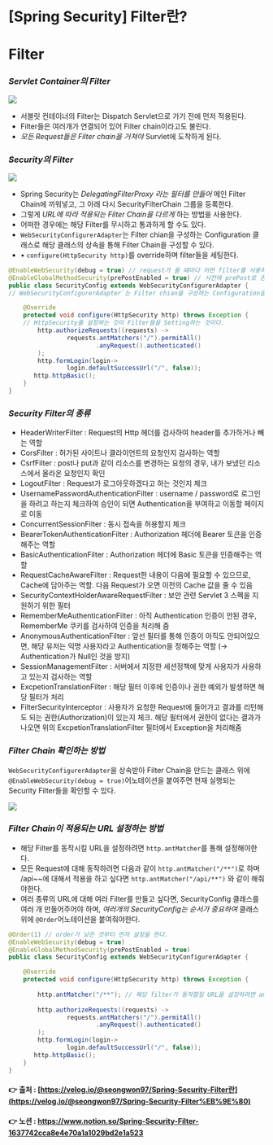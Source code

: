 # [Spring Security] Filter란?

# Filter

### *Servlet Container의 Filter*

<img src="https://s3.us-west-2.amazonaws.com/secure.notion-static.com/b49883a7-92fa-48a3-a3e0-2f00f4f6ea6b/Untitled.png?X-Amz-Algorithm=AWS4-HMAC-SHA256&X-Amz-Content-Sha256=UNSIGNED-PAYLOAD&X-Amz-Credential=AKIAT73L2G45EIPT3X45%2F20220531%2Fus-west-2%2Fs3%2Faws4_request&X-Amz-Date=20220531T015844Z&X-Amz-Expires=86400&X-Amz-Signature=84d3a4ec39b37dd74c2b3b5da903bf181ea41b88ca7e8f961e89109a8bd55d71&X-Amz-SignedHeaders=host&response-content-disposition=filename%20%3D%22Untitled.png%22&x-id=GetObject">

- 서블릿 컨테이너의 Filter는 Dispatch Servlet으로 가기 전에 먼저 적용된다.
- Filter들은 여러개가 연결되어 있어 Filter chain이라고도 불린다.
- *모든 Request들은 Filter chain을 거쳐야* Survlet에 도착하게 된다.

### *Security의 Filter*

<img src="https://s3.us-west-2.amazonaws.com/secure.notion-static.com/4372586b-48e2-494d-8f71-f20c59b7e1dc/Untitled.png?X-Amz-Algorithm=AWS4-HMAC-SHA256&X-Amz-Content-Sha256=UNSIGNED-PAYLOAD&X-Amz-Credential=AKIAT73L2G45EIPT3X45%2F20220531%2Fus-west-2%2Fs3%2Faws4_request&X-Amz-Date=20220531T015856Z&X-Amz-Expires=86400&X-Amz-Signature=4ba4a6dace77eda750ccf8deeb376e82789282533c96eb154e25cf768e677523&X-Amz-SignedHeaders=host&response-content-disposition=filename%20%3D%22Untitled.png%22&x-id=GetObject">

- Spring Security는 *DelegatingFilterProxy 라는 필터를 만들어* 메인 Filter Chain에 끼워넣고, 
그 아래 다시 SecurityFilterChain 그룹을 등록한다.
- 그렇게 *URL에 따라 적용되는 Filter Chain을 다르게* 하는 방법을 사용한다.
- 어떠한 경우에는 해당 Filter를 무시하고 통과하게 할 수도 있다.
- `WebSecurityConfigurerAdapter`는 Filter chian을 구성하는 Configuration 클래스로 해당 클래스의 상속을 통해 Filter Chain을 구성할 수 있다.
- • `configure(HttpSecurity http)`를 override하며 filter들을 세팅한다.

```java
@EnableWebSecurity(debug = true) // request가 올 떄마다 어떤 filter를 사용하고 있는지 출력을 해준다.
@EnableGlobalMethodSecurity(prePostEnabled = true) // 사전에 prePost로 권한체크를 하겠다는 설정!!
public class SecurityConfig extends WebSecurityConfigurerAdapter {
// WebSecurityConfigurerAdapter`는 Filter chian을 구성하는 Configuration클래스

    @Override
    protected void configure(HttpSecurity http) throws Exception {
    // HttpSecurity를 설정하는 것이 Filter들을 Setting하는 것이다.
        http.authorizeRequests((requests) ->
                requests.antMatchers("/").permitAll()
                        .anyRequest().authenticated()
        );
        http.formLogin(login->
                login.defaultSuccessUrl("/", false));
       http.httpBasic();
    }
}
```

### *Security Filter의 종류*

- HeaderWriterFilter : Request의 Http 헤더를 검사하여 header를 추가하거나 빼는 역할
- CorsFilter : 허가된 사이트나 클라이언트의 요청인지 검사하는 역할
- CsrfFilter : post나 put과 같이 리소스를 변경하는 요청의 경우, 내가 보냈던 리소스에서 올라온 요청인지 확인
- LogoutFilter : Request가 로그아웃하겠다고 하는 것인지 체크
- UsernamePasswordAuthenticationFilter : username / password로 로그인을 하려고 하는지 체크하여 승인이 되면 Authentication을 부여하고 이동할 페이지로 이동
- ConcurrentSessionFilter : 동시 접속을 허용할지 체크
- BearerTokenAuthenticationFilter : Authorization 헤더에 Bearer 토큰을 인증해주는 역할
- BasicAuthenticationFilter : Authorization 헤더에 Basic 토큰을 인증해주는 역할
- RequestCacheAwareFilter : Request한 내용이 다음에 필요할 수 있으므로, Cache에 담아주는 역할. 다음 Request가 오면 이전의 Cache 값을 줄 수 있음
- SecurityContextHolderAwareRequestFilter : 보안 관련 Servlet 3 스펙을 지원하기 위한 필터
- RememberMeAuthenticationFilter : 아직 Authentication 인증이 안된 경우, RememberMe 쿠키를 검사하여 인증을 처리해 줌
- AnonymousAuthenticationFilter : 앞선 필터를 통해 인증이 아직도 안되어있으면, 해당 유저는 익명 사용자라고 Authentication을 정해주는 역할 (→ Authentication가 Null인 것을 방지)
- SessionManagementFilter : 서버에서 지정한 세션정책에 맞게 사용자가 사용하고 있는지 검사하는 역할
- ExcpetionTranslationFilter : 해당 필터 이후에 인증이나 권한 예외가 발생하면 해당 필터가 처리
- FilterSecurityInterceptor : 사용자가 요청한 Request에 들어가고 결과를 리턴해도 되는 권한(Authorization)이 있는지 체크. 해당 필터에서 권한이 없다는 결과가 나오면 위의 ExcpetionTranslationFilter 필터에서 Exception을 처리해줌

### *Filter Chain 확인하는 방법*

`WebSecurityConfigurerAdapter`을 상속받아 Filter Chain을 만드는 클래스 위에 `@EnableWebSecurity(debug = true)`어노테이션을 붙여주면 현재 실행되는 Security Filter들을 확인할 수 있다.

<img src="https://s3.us-west-2.amazonaws.com/secure.notion-static.com/7e97935f-833e-4db6-847f-9f132cfa8e6b/Untitled.png?X-Amz-Algorithm=AWS4-HMAC-SHA256&X-Amz-Content-Sha256=UNSIGNED-PAYLOAD&X-Amz-Credential=AKIAT73L2G45EIPT3X45%2F20220531%2Fus-west-2%2Fs3%2Faws4_request&X-Amz-Date=20220531T015910Z&X-Amz-Expires=86400&X-Amz-Signature=ab3bf94999dc158c7984a345528ea18424f3e7a65a26873f9e65814338178d85&X-Amz-SignedHeaders=host&response-content-disposition=filename%20%3D%22Untitled.png%22&x-id=GetObject">

### *Filter Chain이 적용되는 URL 설정하는 방법*

- 해당 Filter를 동작시킬 URL을 설정하려면 `http.antMatcher`를 통해 설정해야한다.
- 모든 Request에 대해 동작하려면 다음과 같이 `http.antMatcher("/**")`로 하며 /api~~에 대해서 적용을 하고 싶다면 `http.antMatcher("/api/**")` 와 같이 해줘야한다.
- 여러 종류의 URL에 대해 여러 Filter를 만들고 싶다면, SecurityConfig 클래스를 여러 개 만들어주어야 하며, *여러개의 SecurityConfig는 순서가 중요하여* 클래스 위에 `@Order`어노테이션을 붙여줘야한다.

```java
@Order(1) // order가 낮은 것부터 먼저 설정을 한다.
@EnableWebSecurity(debug = true)
@EnableGlobalMethodSecurity(prePostEnabled = true)
public class SecurityConfig extends WebSecurityConfigurerAdapter {

    @Override
    protected void configure(HttpSecurity http) throws Exception {
    
     	http.antMatcher("/**"); // 해당 filter가 동작할킬 URL을 설정하려면 antMatcher를 통해 설정해야한다.
       
        http.authorizeRequests((requests) ->
                requests.antMatchers("/").permitAll()
                        .anyRequest().authenticated()
        );
        http.formLogin(login->
                login.defaultSuccessUrl("/", false));
       http.httpBasic();
    }
}
```

#### 👉 출처 : [https://velog.io/@seongwon97/Spring-Security-Filter란](https://velog.io/@seongwon97/Spring-Security-Filter%EB%9E%80)
#### 👉 노션 : https://www.notion.so/Spring-Security-Filter-1637742cca8e4e70a1a1029bd2e1a523
